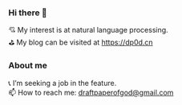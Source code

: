 ### Hi there 👋
💘 My interest is at natural language processing.<br/>
⛳ My blog can be visited at https://dp0d.cn

### About me
📞 I’m seeking a job in the feature.<br/>
📫 How to reach me: draftpaperofgod@gmail.com
